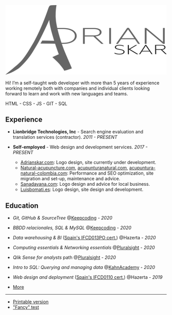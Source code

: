 
![Adrian Skar](images/adskar-black.svg)

Hi! I’m a self-taught web developer with more than 5 years of experience working remotely both with companies and individual clients looking forward to learn and work with new languages and teams. 

HTML - CSS - JS - GIT - SQL

## Experience

- **Lionbridge Technologies, Inc**​ - Search engine evaluation and
translation services (contractor).
*2011 - PRESENT*

- **Self-employed**​ - Web design and development
services.
*2017 - PRESENT*
	- [Adrianskar.com​](https://adrianskar.com): Logo design, site currently under development.
	- [Natural-acupuncture.com​](https://natural-acupuncture.com/), ​[acupunturanatural.com​](https://web.archive.org/web/20190112201615/https://acupunturanatural.com/),
[acupuntura-natural-colombia.com​](https://acupuntura-natural-colombia.com/): Performance and SEO optimization, site migration and set-up, maintenance and advice.
	- [Sanadayana.com](https://web.archive.org/web/20171020115041/https://sanadayana.com/): Logo design and advice for local business.
	- [Luisbomati.es](http://luisbomati.es/​): Logo design, site design and development.

## Education

- *Git, GitHub & SourceTree* @[Keepcoding](https://plataforma.keepcoding.io/p/curso-git-github-sourcetree) - *2020*
  
- *BBDD relacionales, SQL & MySQL* @[Keepcoding](https://plataforma.keepcoding.io/p/curso-bbdd-sql-mysql) - *2020*

- *Data warehousing & BI* ([Spain's IFCD013PO cert.](http://www.madrid.org/sfoc_web/2016/IFCD013PO.pdf)) @Hazerta - *2020*

- *Computing essentials & Networking essentials* @[Pluralsight](https://app.pluralsight.com/paths/skill/fundamentals-of-it-operations-skill) - *2020*

- *Qlik Sense for analysts* path @[Pluralsight](https://app.pluralsight.com/paths/skill/qlik-sense-for-analysts) - *2020*

- *Intro to SQL: Querying and managing data* @[KahnAcademy](https://www.khanacademy.org/computing/computer-programming/sql) - *2020*

- *Web design and deployment* ([Spain's IFCD0110 cert.](https://sede.sepe.gob.es/especialidadesformativas/RXBuscadorEFRED/DetalleEspecialidadFormativa.do?codEspecialidad=IFCD0110)) @Hazerta - *2019*


- [More](further%20edu.md)
<!-- - *Javascript algorithms and data structures* certification @
freeCodeCamp 
*PRESENT* -->
___

- [Printable version](ResumeAdskar_print.pdf)
- ["Fancy" test](ResumeAdskar_fancy_test.pdf)
